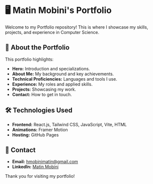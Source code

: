 # 🖥️ Matin Mobini's Portfolio

Welcome to my Portfolio repository! This is where I showcase my skills, projects, and experience in Computer Science.

## 🚀 About the Portfolio

This portfolio highlights:

- **Hero:** Introduction and specializations.
- **About Me:** My background and key achievements.
- **Technical Proficiencies:** Languages and tools I use.
- **Experience:** My roles and applied skills.
- **Projects:** Showcasing my work.
- **Contact:** How to get in touch.

## 🛠️ Technologies Used

- **Frontend:** React.js, Tailwind CSS, JavaScript, Vite, HTML
- **Animations:** Framer Motion
- **Hosting:** GitHub Pages

## 📧 Contact

- **Email:** hmobinimatin@gmail.com
- **LinkedIn:** [Matin Mobini](https://www.linkedin.com/in/matin-mobini-56aa56277/)


Thank you for visiting my portfolio!
